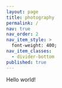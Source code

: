 ```yaml
---
layout: page
title: photography
permalink: /
nav: true
nav_order: 2
nav_item_style: >
  font-weight: 400;
nav_item_classes:
  - divider-bottom
published: true
---
```


Hello world!
